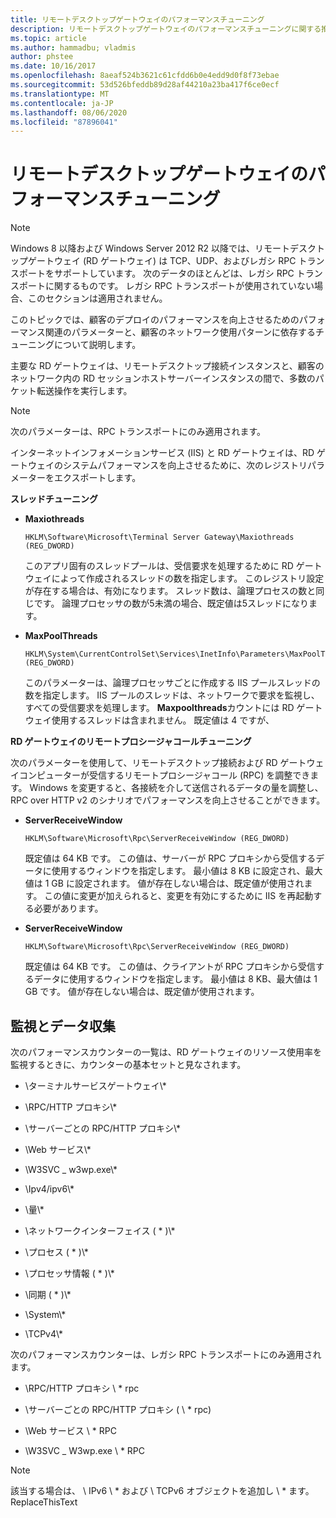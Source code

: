 ```yaml
---
title: リモートデスクトップゲートウェイのパフォーマンスチューニング
description: リモートデスクトップゲートウェイのパフォーマンスチューニングに関する推奨事項
ms.topic: article
ms.author: hammadbu; vladmis
author: phstee
ms.date: 10/16/2017
ms.openlocfilehash: 8aeaf524b3621c61cfdd6b0e4edd9d0f8f73ebae
ms.sourcegitcommit: 53d526bfeddb89d28af44210a23ba417f6ce0ecf
ms.translationtype: MT
ms.contentlocale: ja-JP
ms.lasthandoff: 08/06/2020
ms.locfileid: "87896041"
---
```

# <a name="performance-tuning-remote-desktop-gateways"></a>リモートデスクトップゲートウェイのパフォーマンスチューニング

> [!NOTE]
> Windows 8 以降および Windows Server 2012 R2 以降では、リモートデスクトップゲートウェイ (RD ゲートウェイ) は TCP、UDP、およびレガシ RPC トランスポートをサポートしています。 次のデータのほとんどは、レガシ RPC トランスポートに関するものです。 レガシ RPC トランスポートが使用されていない場合、このセクションは適用されません。

このトピックでは、顧客のデプロイのパフォーマンスを向上させるためのパフォーマンス関連のパラメーターと、顧客のネットワーク使用パターンに依存するチューニングについて説明します。

主要な RD ゲートウェイは、リモートデスクトップ接続インスタンスと、顧客のネットワーク内の RD セッションホストサーバーインスタンスの間で、多数のパケット転送操作を実行します。

> [!NOTE]
> 次のパラメーターは、RPC トランスポートにのみ適用されます。

インターネットインフォメーションサービス (IIS) と RD ゲートウェイは、RD ゲートウェイのシステムパフォーマンスを向上させるために、次のレジストリパラメーターをエクスポートします。

**スレッドチューニング**

-   **Maxiothreads**

    ``` syntax
    HKLM\Software\Microsoft\Terminal Server Gateway\Maxiothreads (REG_DWORD)
    ```

    このアプリ固有のスレッドプールは、受信要求を処理するために RD ゲートウェイによって作成されるスレッドの数を指定します。 このレジストリ設定が存在する場合は、有効になります。 スレッド数は、論理プロセスの数と同じです。 論理プロセッサの数が5未満の場合、既定値は5スレッドになります。

-   **MaxPoolThreads**

    ``` syntax
    HKLM\System\CurrentControlSet\Services\InetInfo\Parameters\MaxPoolThreads (REG_DWORD)
    ```

    このパラメーターは、論理プロセッサごとに作成する IIS プールスレッドの数を指定します。 IIS プールのスレッドは、ネットワークで要求を監視し、すべての受信要求を処理します。 **Maxpoolthreads**カウントには RD ゲートウェイ使用するスレッドは含まれません。 既定値は 4 ですが、

**RD ゲートウェイのリモートプロシージャコールチューニング**

次のパラメーターを使用して、リモートデスクトップ接続および RD ゲートウェイコンピューターが受信するリモートプロシージャコール (RPC) を調整できます。 Windows を変更すると、各接続を介して送信されるデータの量を調整し、RPC over HTTP v2 のシナリオでパフォーマンスを向上させることができます。

-   **ServerReceiveWindow**

    ``` syntax
    HKLM\Software\Microsoft\Rpc\ServerReceiveWindow (REG_DWORD)
    ```

    既定値は 64 KB です。 この値は、サーバーが RPC プロキシから受信するデータに使用するウィンドウを指定します。 最小値は 8 KB に設定され、最大値は 1 GB に設定されます。 値が存在しない場合は、既定値が使用されます。 この値に変更が加えられると、変更を有効にするために IIS を再起動する必要があります。

-   **ServerReceiveWindow**

    ``` syntax
    HKLM\Software\Microsoft\Rpc\ServerReceiveWindow (REG_DWORD)
    ```

    既定値は 64 KB です。 この値は、クライアントが RPC プロキシから受信するデータに使用するウィンドウを指定します。 最小値は 8 KB、最大値は 1 GB です。 値が存在しない場合は、既定値が使用されます。

## <a name="monitoring-and-data-collection"></a>監視とデータ収集

次のパフォーマンスカウンターの一覧は、RD ゲートウェイのリソース使用率を監視するときに、カウンターの基本セットと見なされます。

-   \\ターミナルサービスゲートウェイ\\\*

-   \\RPC/HTTP プロキシ\\\*

-   \\サーバーごとの RPC/HTTP プロキシ\\\*

-   \\Web サービス\\\*

-   \\W3SVC \_ w3wp.exe\\\*

-   \\Ipv4/ipv6\\\*

-   \\量\\\*

-   \\ネットワークインターフェイス ( \* )\\\*

-   \\プロセス ( \* )\\\*

-   \\プロセッサ情報 ( \* )\\\*

-   \\同期 ( \* )\\\*

-   \\System\\\*

-   \\TCPv4\\\*

次のパフォーマンスカウンターは、レガシ RPC トランスポートにのみ適用されます。

-   \\RPC/HTTP プロキシ \\ \* rpc

-   \\サーバーごとの RPC/HTTP プロキシ ( \\ \* rpc)

-   \\Web サービス \\ \* RPC

-   \\W3SVC \_ W3wp.exe \\ \* RPC

> [!NOTE]
> 該当する場合は、 \\ IPv6 \\ \* および \\ TCPv6 オブジェクトを追加し \\ \* ます。ReplaceThisText

